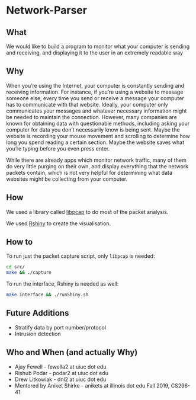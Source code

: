 # Network-Parser

## What
We would like to build a program to monitor what your computer is sending and receiving, and displaying it to the user in an extremely readable way

## Why
When you’re using the Internet, your computer is constantly sending and receiving information. For instance, if you’re using a website to message someone else, every time you send or receive a message your computer has to communicate with that website. Ideally, your computer only communicates your messages and whatever necessary information might be needed to maintain the connection. However, many companies are known for obtaining data with questionable methods, including asking your computer for data you don’t necessarily know is being sent. Maybe the website is recording your mouse movement and scrolling to determine how long you spend reading a certain section. Maybe the website saves what you’re typing before you even press enter. 


While there are already apps which monitor network traffic, many of them do very little purging on their own, and display everything that the network packets contain, which is not very helpful for determining what data websites might be collecting from your computer. 

## How
We used a library called [libpcap](https://github.com/the-tcpdump-group/libpcap) to do most of the packet analysis.

We used [Rshiny](https://shiny.rstudio.com/) to create the visualisation.

## How to

To run just the packet capture script, only ```libpcap``` is needed:

```bash
cd src/
make && ./capture
```

To run the interface, Rshiny is needed as well:

```bash
make interface && ./runShiny.sh
```

## Future Additions
* Stratify data by port number/protocol
* Intrusion detection

## Who and When (and actually Why)
* Ajay Fewell - fewella2 at uiuc dot edu
* Rishub Podar - podar2 at uiuc dot edu
* Drew Litkowiak - dnl2 at uiuc dot edu
* Mentored by Aniket Shirke - anikets at illinois dot edu
Fall 2019, CS296-41
